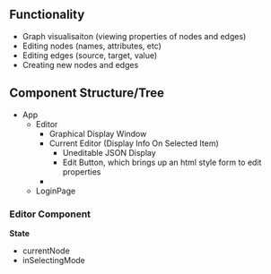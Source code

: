 ## Functionality

- Graph visualisaiton (viewing properties of nodes and edges)
- Editing nodes (names, attributes, etc)
- Editing edges (source, target, value)
- Creating new nodes and edges


## Component Structure/Tree

- App
  - Editor
    - Graphical Display Window
    - Current Editor (Display Info On Selected Item)
      - Uneditable JSON Display
      - Edit Button, which brings up an html style form to edit properties
    - 
  - LoginPage

### Editor Component

**State**
  - currentNode
  - inSelectingMode